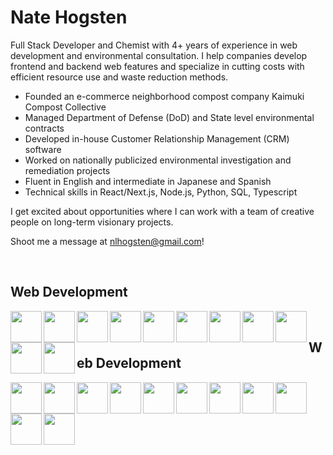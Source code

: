 <h1>Nate Hogsten</h1>

Full Stack Developer and Chemist with 4+ years of experience in web development and environmental consultation. I help companies develop frontend and backend web features and specialize in cutting costs with efficient resource use and waste reduction methods.

- Founded an e-commerce neighborhood compost company Kaimuki Compost Collective
- Managed Department of Defense (DoD) and State level environmental contracts
- Developed in-house Customer Relationship Management (CRM) software
- Worked on nationally publicized environmental investigation and remediation projects
- Fluent in English and intermediate in Japanese and Spanish
- Technical skills in React/Next.js, Node.js, Python, SQL, Typescript

I get excited about opportunities where I can work with a team of creative people on long-term visionary projects.

Shoot me a message at nlhogsten@gmail.com!

<br/> 

<div>
  <h2>Web Development</h2>
  <img align="left" width="50px" src="https://cdn.jsdelivr.net/gh/devicons/devicon@latest/icons/javascript/javascript-original.svg" />       
  <img align="left" width="50px" src="https://cdn.jsdelivr.net/gh/devicons/devicon@latest/icons/typescript/typescript-original.svg" />      
  <img align="left" width="50px" src="https://cdn.jsdelivr.net/gh/devicons/devicon@latest/icons/python/python-original-wordmark.svg" />      
  <img align="left" width="50px" src="https://cdn.jsdelivr.net/gh/devicons/devicon@latest/icons/nextjs/nextjs-original.svg" />        
  <img align="left" width="50px" src="https://cdn.jsdelivr.net/gh/devicons/devicon@latest/icons/nodejs/nodejs-original-wordmark.svg" />        
  <img align="left" width="50px" src="https://cdn.jsdelivr.net/gh/devicons/devicon@latest/icons/react/react-original-wordmark.svg" />
  <img align="left" width="50px" src="https://cdn.jsdelivr.net/gh/devicons/devicon@latest/icons/html5/html5-original.svg" />
  <img align="left" width="50px" src="https://cdn.jsdelivr.net/gh/devicons/devicon@latest/icons/tailwindcss/tailwindcss-original.svg" />
  <img align="left" width="50px" src="https://cdn.jsdelivr.net/gh/devicons/devicon@latest/icons/css3/css3-original-wordmark.svg" />
  <img align="left" width="50px" src="https://cdn.jsdelivr.net/gh/devicons/devicon@latest/icons/github/github-original.svg" />
  <img align="left" width="50px" src="https://cdn.jsdelivr.net/gh/devicons/devicon@latest/icons/postgresql/postgresql-plain-wordmark.svg" />
</div>

<br/>

<div>
  <h2>Web Development</h2>
  <img align="left" width="50px" src="https://cdn.jsdelivr.net/gh/devicons/devicon@latest/icons/javascript/javascript-original.svg" />       
  <img align="left" width="50px" src="https://cdn.jsdelivr.net/gh/devicons/devicon@latest/icons/typescript/typescript-original.svg" />      
  <img align="left" width="50px" src="https://cdn.jsdelivr.net/gh/devicons/devicon@latest/icons/python/python-original-wordmark.svg" />      
  <img align="left" width="50px" src="https://cdn.jsdelivr.net/gh/devicons/devicon@latest/icons/nextjs/nextjs-original.svg" />        
  <img align="left" width="50px" src="https://cdn.jsdelivr.net/gh/devicons/devicon@latest/icons/nodejs/nodejs-original-wordmark.svg" />        
  <img align="left" width="50px" src="https://cdn.jsdelivr.net/gh/devicons/devicon@latest/icons/react/react-original-wordmark.svg" />
  <img align="left" width="50px" src="https://cdn.jsdelivr.net/gh/devicons/devicon@latest/icons/html5/html5-original.svg" />
  <img align="left" width="50px" src="https://cdn.jsdelivr.net/gh/devicons/devicon@latest/icons/tailwindcss/tailwindcss-original.svg" />
  <img align="left" width="50px" src="https://cdn.jsdelivr.net/gh/devicons/devicon@latest/icons/css3/css3-original-wordmark.svg" />
  <img align="left" width="50px" src="https://cdn.jsdelivr.net/gh/devicons/devicon@latest/icons/github/github-original.svg" />
  <img align="left" width="50px" src="https://cdn.jsdelivr.net/gh/devicons/devicon@latest/icons/postgresql/postgresql-plain-wordmark.svg" />
</div>

<br/>



          
          
          
          
          
          

